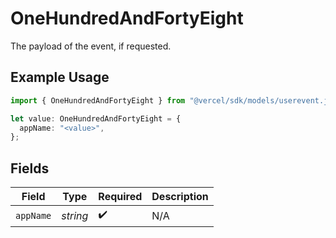 # OneHundredAndFortyEight

The payload of the event, if requested.

## Example Usage

```typescript
import { OneHundredAndFortyEight } from "@vercel/sdk/models/userevent.js";

let value: OneHundredAndFortyEight = {
  appName: "<value>",
};
```

## Fields

| Field              | Type               | Required           | Description        |
| ------------------ | ------------------ | ------------------ | ------------------ |
| `appName`          | *string*           | :heavy_check_mark: | N/A                |